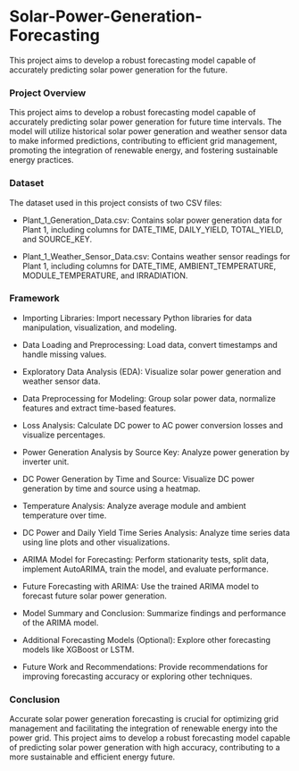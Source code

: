 # Solar-Power-Generation-Forecasting
This project aims to develop a robust forecasting model capable of accurately predicting solar power generation for the future.
### Project Overview
This project aims to develop a robust forecasting model capable of accurately predicting solar power generation for future time intervals. The model will utilize historical solar power generation and weather sensor data to make informed predictions, contributing to efficient grid management, promoting the integration of renewable energy, and fostering sustainable energy practices.
### Dataset
The dataset used in this project consists of two CSV files:

- Plant_1_Generation_Data.csv: Contains solar power generation data for Plant 1, including columns for DATE_TIME, DAILY_YIELD, TOTAL_YIELD, and SOURCE_KEY.

- Plant_1_Weather_Sensor_Data.csv: Contains weather sensor readings for Plant 1, including columns for DATE_TIME, AMBIENT_TEMPERATURE, MODULE_TEMPERATURE, and IRRADIATION.
### Framework
- Importing Libraries: Import necessary Python libraries for data manipulation, visualization, and modeling.

- Data Loading and Preprocessing: Load data, convert timestamps and handle missing values.

- Exploratory Data Analysis (EDA): Visualize solar power generation and weather sensor data.

- Data Preprocessing for Modeling: Group solar power data, normalize features and extract time-based features.

- Loss Analysis: Calculate DC power to AC power conversion losses and visualize percentages.

- Power Generation Analysis by Source Key: Analyze power generation by inverter unit.

- DC Power Generation by Time and Source: Visualize DC power generation by time and source using a heatmap.

- Temperature Analysis: Analyze average module and ambient temperature over time.

- DC Power and Daily Yield Time Series Analysis: Analyze time series data using line plots and other visualizations.

- ARIMA Model for Forecasting: Perform stationarity tests, split data, implement AutoARIMA, train the model, and evaluate performance.

- Future Forecasting with ARIMA: Use the trained ARIMA model to forecast future solar power generation.

- Model Summary and Conclusion: Summarize findings and performance of the ARIMA model.

- Additional Forecasting Models (Optional): Explore other forecasting models like XGBoost or LSTM.

- Future Work and Recommendations: Provide recommendations for improving forecasting accuracy or exploring other techniques.

### Conclusion

Accurate solar power generation forecasting is crucial for optimizing grid management and facilitating the integration of renewable energy into the power grid. This project aims to develop a robust forecasting model capable of predicting solar power generation with high accuracy, contributing to a more sustainable and efficient energy future.
